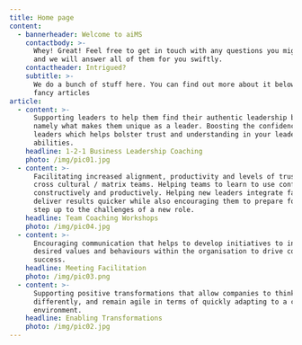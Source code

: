```yaml
---
title: Home page
content:
  - bannerheader: Welcome to aiMS
    contactbody: >-
      Whey! Great! Feel free to get in touch with any questions you might have
      and we will answer all of them for you swiftly.
    contactheader: Intrigued?
    subtitle: >-
      We do a bunch of stuff here. You can find out more about it below in our
      fancy articles
article:
  - content: >-
      Supporting leaders to help them find their authentic leadership brand;
      namely what makes them unique as a leader. Boosting the confidence of
      leaders which helps bolster trust and understanding in your leadership
      abilities. 
    headline: 1-2-1 Business Leadership Coaching
    photo: /img/pic01.jpg
  - content: >-
      Facilitating increased alignment, productivity and levels of trust within
      cross cultural / matrix teams. Helping teams to learn to use conflict both
      constructively and productively. Helping new leaders integrate faster and
      deliver results quicker while also encouraging them to prepare for and
      step up to the challenges of a new role. 
    headline: Team Coaching Workshops
    photo: /img/pic04.jpg
  - content: >-
      Encouraging communication that helps to develop initiatives to instil the
      desired values and behaviours within the organisation to drive commercial
      success.
    headline: Meeting Facilitation
    photo: /img/pic03.png
  - content: >-
      Supporting positive transformations that allow companies to think
      differently, and remain agile in terms of quickly adapting to a changeable
      environment.
    headline: Enabling Transformations
    photo: /img/pic02.jpg
---
```


